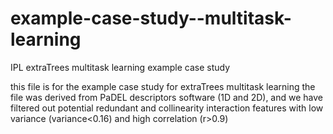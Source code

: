 # example-case-study--multitask-learning
IPL extraTrees multitask learning example case study

this file is for the example case study for extraTrees multitask learning the file was derived from PaDEL descriptors software (1D and 2D), 
and we have filtered out potential redundant and collinearity interaction features with low variance (variance<0.16) and high correlation (r>0.9)

